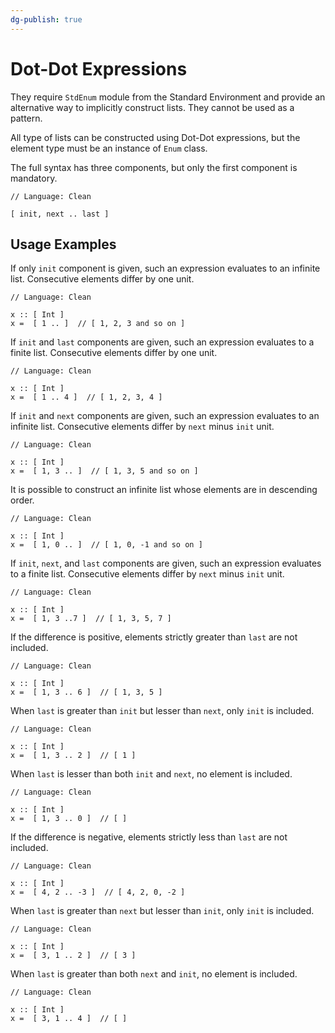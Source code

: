 ```yaml
---
dg-publish: true
---
```


# Dot-Dot Expressions

They require `StdEnum` module from the Standard Environment and provide an alternative way to implicitly construct lists.
They cannot be used as a pattern.

All type of lists can be constructed using Dot-Dot expressions, but the element type must be an instance of `Enum` class.

The full syntax has three components, but only the first component is mandatory.

```Clean
// Language: Clean

[ init, next .. last ]
```

## Usage Examples

If only `init` component is given, such an expression evaluates to an infinite list.
Consecutive elements differ by one unit.

```Clean
// Language: Clean

x :: [ Int ]
x =  [ 1 .. ]  // [ 1, 2, 3 and so on ]
```

If `init` and `last` components are given, such an expression evaluates to a finite list.
Consecutive elements differ by one unit.

```Clean
// Language: Clean

x :: [ Int ]
x =  [ 1 .. 4 ]  // [ 1, 2, 3, 4 ] 
```

If `init` and `next` components are given, such an expression evaluates to an infinite list.
Consecutive elements differ by `next` minus `init` unit.

```Clean
// Language: Clean

x :: [ Int ]
x =  [ 1, 3 .. ]  // [ 1, 3, 5 and so on ]
```

It is possible to construct an infinite list whose elements are in descending order.

```Clean
// Language: Clean

x :: [ Int ]
x =  [ 1, 0 .. ]  // [ 1, 0, -1 and so on ]
```

If `init`, `next`, and `last` components are given, such an expression evaluates to a finite list.
Consecutive elements differ by `next` minus `init` unit.

```Clean
// Language: Clean

x :: [ Int ]
x =  [ 1, 3 ..7 ]  // [ 1, 3, 5, 7 ]
```

If the difference is positive, elements strictly greater than `last` are not included.

```Clean
// Language: Clean

x :: [ Int ]
x =  [ 1, 3 .. 6 ]  // [ 1, 3, 5 ]
```

When `last` is greater than `init` but lesser than `next`, only `init` is included.

```Clean
// Language: Clean

x :: [ Int ]
x =  [ 1, 3 .. 2 ]  // [ 1 ]
```

When `last` is lesser than both `init` and `next`, no element is included.

```Clean
// Language: Clean

x :: [ Int ]
x =  [ 1, 3 .. 0 ]  // [ ]
```

If the difference is negative, elements strictly less than `last` are not included.

```Clean
// Language: Clean

x :: [ Int ]
x =  [ 4, 2 .. -3 ]  // [ 4, 2, 0, -2 ]
```

When `last` is greater than `next` but lesser than `init`, only `init` is included.

```Clean
// Language: Clean

x :: [ Int ]
x =  [ 3, 1 .. 2 ]  // [ 3 ]
```

When `last` is greater than both `next` and `init`, no element is included.

```Clean
// Language: Clean

x :: [ Int ]
x =  [ 3, 1 .. 4 ]  // [ ]
```

